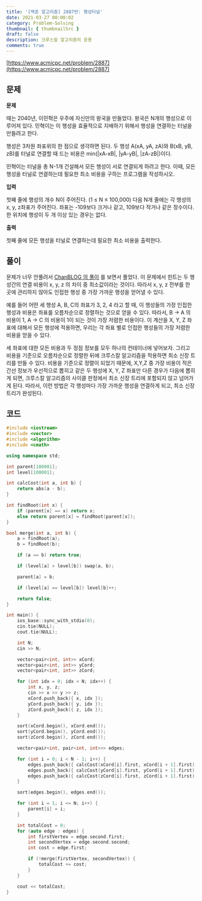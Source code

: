 ```yaml
---
title: '[백준 알고리즘] 2887번: 행성터널'
date: 2021-03-27 00:00:02
category: Problem-Solving
thumbnail: { thumbnailSrc }
draft: false
description: 크루스칼 알고리즘의 응용
comments: true
---
```


[https://www.acmicpc.net/problem/2887](https://www.acmicpc.net/problem/2887)

## 문제

**문제**<br>

때는 2040년, 이민혁은 우주에 자신만의 왕국을 만들었다. 왕국은 N개의 행성으로 이루어져 있다. 민혁이는 이 행성을 효율적으로 지배하기 위해서 행성을 연결하는 터널을 만들려고 한다.

행성은 3차원 좌표위의 한 점으로 생각하면 된다. 두 행성 A(xA, yA, zA)와 B(xB, yB, zB)를 터널로 연결할 때 드는 비용은 min(|xA-xB|, |yA-yB|, |zA-zB|)이다.

민혁이는 터널을 총 N-1개 건설해서 모든 행성이 서로 연결되게 하려고 한다. 이때, 모든 행성을 터널로 연결하는데 필요한 최소 비용을 구하는 프로그램을 작성하시오.

**입력**<br>

첫째 줄에 행성의 개수 N이 주어진다. (1 ≤ N ≤ 100,000) 다음 N개 줄에는 각 행성의 x, y, z좌표가 주어진다. 좌표는 -109보다 크거나 같고, 109보다 작거나 같은 정수이다. 한 위치에 행성이 두 개 이상 있는 경우는 없다.

**출력**<br>

첫째 줄에 모든 행성을 터널로 연결하는데 필요한 최소 비용을 출력한다.

## 풀이

문제가 너무 안풀려서 [ChanBLOG 의 풀이](https://chanhuiseok.github.io/posts/baek-34/) 를 보면서 풀었다. 이 문제에서 힌트는 두 행성간의 연결 비용이 x, y, z 의 차이 중 최소값이라는 것이다. 따라서 x, y, z 전부를 한 곳에 관리하지 않아도 인접한 행성 중 가장 가까운 행성을 얻어낼 수 있다.

예를 들어 어떤 세 행성 A, B, C의 좌표가 3, 2, 4 라고 할 때, 이 행성들의 가장 인접한 행성과 비용은 좌표를 오름차순으로 정렬하는 것으로 얻을 수 있다. 따라서, B -> A 의 비용이 1, A -> C 의 비용이 1이 되는 것이 가장 저렴한 비용이다. 이 계산을 X, Y, Z 좌표에 대해서 모든 행성에 적용하면, 우리는 각 좌표 별로 인접한 행성들의 가장 저렴한 비용을 얻을 수 있다.

세 좌표에 대한 모든 비용과 두 정점 정보를 모두 하나의 컨테이너에 넣어보자. 그리고 비용을 기준으로 오름차순으로 정렬한 뒤에 크루스칼 알고리즘을 적용하면 최소 신장 트리를 만들 수 있다. 비용을 기준으로 정렬이 되었기 때문에, X,Y,Z 중 가장 비용이 적은 간선 정보가 우선적으로 뽑히고 같은 두 행성에 X, Y, Z 좌표만 다른 경우가 다음에 뽑히게 되면, 크루스칼 알고리즘의 사이클 판정에서 최소 신장 트리에 포함되지 않고 넘어가게 된다. 따라서, 이런 방법은 각 행성마다 가장 가까운 행성을 연결하게 되고, 최소 신장 트리가 완성된다.

## 코드

```cpp
#include <iostream>
#include <vector>
#include <algorithm>
#include <cmath>

using namespace std;

int parent[100001];
int level[100001];

int calcCost(int a, int b) {
    return abs(a - b);
}

int findRoot(int x) {
    if (parent[x] == x) return x;
    else return parent[x] = findRoot(parent[x]);
}

bool merge(int a, int b) {
    a = findRoot(a);
    b = findRoot(b);

    if (a == b) return true;

    if (level[a] > level[b]) swap(a, b);

    parent[a] = b;

    if (level[a] == level[b]) level[b]++;

    return false;
}

int main() {
    ios_base::sync_with_stdio(0);
    cin.tie(NULL);
    cout.tie(NULL);

    int N;
    cin >> N;

    vector<pair<int, int>> xCord;
    vector<pair<int, int>> yCord;
    vector<pair<int, int>> zCord;

    for (int idx = 0; idx < N; idx++) {
        int x, y, z;
        cin >> x >> y >> z;
        xCord.push_back({ x, idx });
        yCord.push_back({ y, idx });
        zCord.push_back({ z, idx });
    }

    sort(xCord.begin(), xCord.end());
    sort(yCord.begin(), yCord.end());
    sort(zCord.begin(), zCord.end());

    vector<pair<int, pair<int, int>>> edges;

    for (int i = 0; i < N - 1; i++) {
        edges.push_back({ calcCost(xCord[i].first, xCord[i + 1].first), {xCord[i].second, xCord[i + 1].second} });
        edges.push_back({ calcCost(yCord[i].first, yCord[i + 1].first), {yCord[i].second, yCord[i + 1].second} });
        edges.push_back({ calcCost(zCord[i].first, zCord[i + 1].first), {zCord[i].second, zCord[i + 1].second} });
    }

    sort(edges.begin(), edges.end());

    for (int i = 1; i <= N; i++) {
        parent[i] = i;
    }

    int totalCost = 0;
    for (auto edge : edges) {
        int firstVertex = edge.second.first;
        int secondVertex = edge.second.second;
        int cost = edge.first;

        if (!merge(firstVertex, secondVertex)) {
            totalCost += cost;
        }
    }

    cout << totalCost;
}

```
